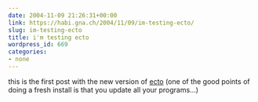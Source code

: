 ```yaml
---
date: 2004-11-09 21:26:31+00:00
link: https://habi.gna.ch/2004/11/09/im-testing-ecto/
slug: im-testing-ecto
title: i'm testing ecto
wordpress_id: 669
categories:
- none
---
```



this is the first post with the new version of [ecto](http://ecto.kung-foo.tv/) (one of the good points of doing a fresh install is that you update all your programs...)


